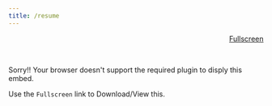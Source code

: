 ```yaml
---
title: /resume
---
```


<div style="text-align: right">
    <a href="/assets/Resume.pdf">Fullscreen</a>
</div>

<object width="100%" height="700" type="application/pdf" 
                            data="/assets/Resume.pdf?#zoom=69&scrollbar=0&toolbar=0navpanes=0">
    <br>
    <p>Sorry!! Your browser doesn't support the required plugin to disply this embed.</p>
    <p>Use the `Fullscreen` link to Download/View this.</p>
</object>
